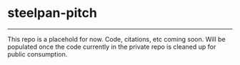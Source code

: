 # steelpan-pitch
---

This repo is a placehold for now. Code, citations, etc coming soon. Will be populated once the code currently in the private repo is cleaned up for public consumption.
